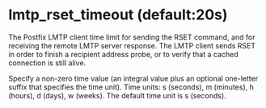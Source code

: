 # lmtp_rset_timeout (default:20s) 

 The Postfix LMTP client time limit for sending the RSET command,
and for receiving the remote LMTP server response. The LMTP client
sends RSET in
order to finish a recipient address probe, or to verify that a
cached connection is still alive.  

 Specify a non-zero time value (an integral value plus an optional
one-letter suffix that specifies the time unit).  Time units: s
(seconds), m (minutes), h (hours), d (days), w (weeks).
The default time unit is s (seconds).  


